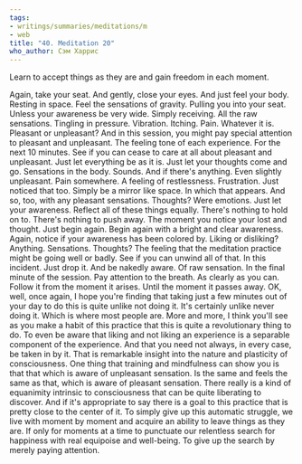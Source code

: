 ```yaml
---
tags:
- writings/summaries/meditations/m
- web
title: "40. Meditation 20"
who_author: Сэм Харрис
---
```


Learn to accept things as they are and gain freedom in each moment.

Again, take your seat. And gently, close your eyes. And just feel your body. Resting in space. Feel the sensations of gravity. Pulling you into your seat. Unless your awareness be very wide. Simply receiving. All the raw sensations. Tingling in pressure. Vibration. Itching. Pain. Whatever it is. Pleasant or unpleasant? And in this session, you might pay special attention to pleasant and unpleasant. The feeling tone of each experience. For the next 10 minutes. See if you can cease to care at all about pleasant and unpleasant. Just let everything be as it is. Just let your thoughts come and go. Sensations in the body. Sounds. And if there's anything. Even slightly unpleasant. Pain somewhere. A feeling of restlessness. Frustration. Just noticed that too. Simply be a mirror like space. In which that appears. And so, too, with any pleasant sensations. Thoughts? Were emotions. Just let your awareness. Reflect all of these things equally. There's nothing to hold on to. There's nothing to push away. The moment you notice your lost and thought. Just begin again. Begin again with a bright and clear awareness. Again, notice if your awareness has been colored by. Liking or disliking? Anything. Sensations. Thoughts? The feeling that the meditation practice might be going well or badly. See if you can unwind all of that. In this incident. Just drop it. And be nakedly aware. Of raw sensation. In the final minute of the session. Pay attention to the breath. As clearly as you can. Follow it from the moment it arises. Until the moment it passes away. OK, well, once again, I hope you're finding that taking just a few minutes out of your day to do this is quite unlike not doing it. It's certainly unlike never doing it. Which is where most people are. More and more, I think you'll see as you make a habit of this practice that this is quite a revolutionary thing to do. To even be aware that liking and not liking an experience is a separable component of the experience. And that you need not always, in every case, be taken in by it. That is remarkable insight into the nature and plasticity of consciousness. One thing that training and mindfulness can show you is that that which is aware of unpleasant sensation. Is the same and feels the same as that, which is aware of pleasant sensation. There really is a kind of equanimity intrinsic to consciousness that can be quite liberating to discover. And if it's appropriate to say there is a goal to this practice that is pretty close to the center of it. To simply give up this automatic struggle, we live with moment by moment and acquire an ability to leave things as they are. If only for moments at a time to punctuate our relentless search for happiness with real equipoise and well-being. To give up the search by merely paying attention. 
